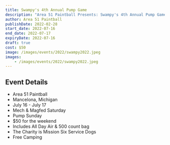 ```yaml
---
title: Swampy's 4th Annual Pump Game
description: "Area 51 Paintball Presents: Swampy's 4th Annual Pump Game.  The Charity is Mission Six Service Dogs. Free Camping. Mech & Magfed Saturday. Pump Sunday."
author: Area 51 Paintball
publishDate: 2022-02-28
start_date: 2022-07-16
end_date: 2022-07-17
expiryDate: 2022-07-16
draft: true
cost: $50
image: /images/events/2022/swampy2022.jpeg
images:
    - /images/events/2022/swampy2022.jpeg
---
```


## Event Details

- Area 51 Paintball
- Mancelona, Michigan
- July 16 - July 17
- Mech & Magfed Saturday
- Pump Sunday 
- $50 for the weekend
- Includes All Day Air & 500 count bag
- The Charity is Mission Six Service Dogs
- Free Camping